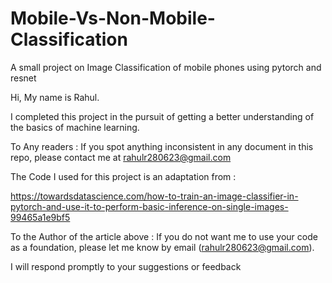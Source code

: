 # Mobile-Vs-Non-Mobile-Classification
A small project on Image Classification of mobile phones using pytorch and resnet

Hi, My name is Rahul. 

I completed this project in the pursuit of getting a better understanding of the basics of machine learning. 

To Any readers : If you spot anything inconsistent in any document in this repo, please contact me at rahulr280623@gmail.com

The Code I used for this project is an adaptation from : 

  https://towardsdatascience.com/how-to-train-an-image-classifier-in-pytorch-and-use-it-to-perform-basic-inference-on-single-images-99465a1e9bf5
  
To the Author of the article above : If you do not want me to use your code as a foundation, please let me know by email (rahulr280623@gmail.com).

I will respond promptly to your suggestions or feedback
